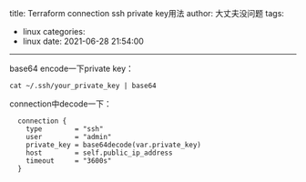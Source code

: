 title: Terraform connection ssh private key用法
author: 大丈夫没问题
tags:
  - linux
categories:
  - linux
date: 2021-06-28 21:54:00
---
base64 encode一下private key：

```
cat ~/.ssh/your_private_key | base64
```

connection中decode一下：

```
  connection {
    type        = "ssh"
    user        = "admin"
    private_key = base64decode(var.private_key)
    host        = self.public_ip_address
    timeout     = "3600s"
  }

```


